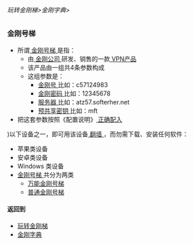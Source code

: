 ###### 玩转金刚梯>金刚字典>

### 金刚号梯

- 所谓[ 金刚号梯 ]()是指：
  - 由[ 金刚公司 ](https://github.com/a2zitpro/web/blob/master/LadderFree/kkDictionary/atozitpro.md)研发、销售的一款[ VPN产品 ]()
  - 该产品由一组共4条参数构成
  - 这组参数是：
    - [ 金刚号 ]()     比如：c57124983
    - [ 金刚密码 ]()   比如：12345678
    - [ 服务器 ]()     比如：atz57.softerher.net
    - [ 预共享密钥 ]()  比如：mft
- 把这套参数按照《配置说明》[ 正确配入 ](https://github.com/a2zitpro/web/blob/master/LadderFree/kkDictionary/kkDictionary.md)

)以下设备之一，即可用该设备[ 翻墙 ](https://github.com/a2zitpro/web/blob/master/LadderFree/kkDictionary/OverTheWall.md)，而勿需下载、安装任何软件：
  - 苹果类设备
  - 安卓类设备
  - Windows 类设备
- [ 金刚号梯 ]()共分为两类
  - [ 万能金刚号梯 ]()
  - [ 普通金刚号梯 ]()


#### 返回到
- [玩转金刚梯](https://github.com/a2zitpro/web/blob/master/LadderFree/main.md)
- [金刚字典](https://github.com/a2zitpro/web/blob/master/LadderFree/kkDictionary/kkDictionary.md)


